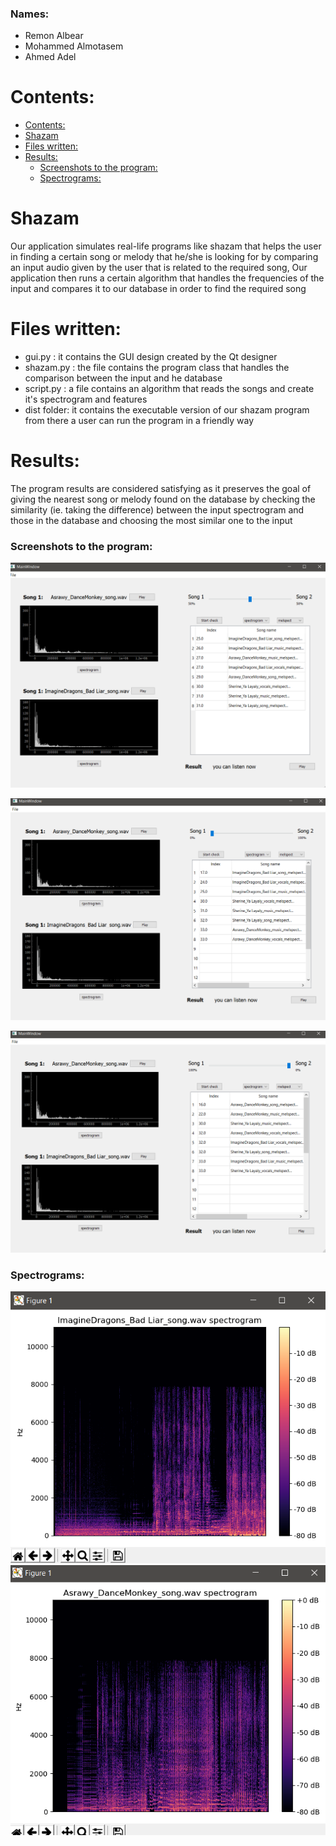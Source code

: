 ### Names:
* Remon Albear
* Mohammed Almotasem
*  Ahmed Adel 
# Contents:
<!-- MarkdownTOC -->
- [Contents:](#contents)
- [Shazam](#shazam)
- [Files written:](#files-written)
- [Results:](#results)
    - [Screenshots to the program:](#screenshots-to-the-program)
    - [Spectrograms:](#spectrograms)

<!-- MarkdownTOC -->
# Shazam 
 Our application simulates real-life programs like shazam that helps the user in finding a certain song or melody that he/she is looking for by comparing an input audio given by the user that is related to the required song, Our application then runs a certain algorithm that handles the frequencies of the input and compares it to our database in order to find the required song


# Files written:
* gui.py : it contains the GUI design created by the Qt designer
* shazam.py : the file contains the program class that handles the comparison between the input and he database
* script.py : a file contains an algorithm that reads the songs and create it's spectrogram and features
* dist folder: it contains the executable version of our shazam program from there a user can run the program in a friendly way

# Results:
The program results are considered satisfying as it preserves the goal of giving the nearest song or melody found on the database by checking the similarity (ie. taking the difference) between the input spectrogram and those in the database and choosing the most similar one to the input

### Screenshots to the program:
![Result 1:](results/result1.png)

![Result 2:](results/result2.png)

![Result 3:](results/result3.png)



### Spectrograms:
  ![Result 4:](results/result4.png)
  ![Result 5:](results/result5.png) 


